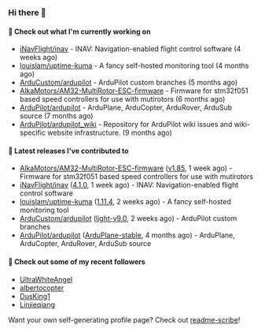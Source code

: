 ### Hi there 👋

#### 👷 Check out what I'm currently working on

- [iNavFlight/inav](https://github.com/iNavFlight/inav) - INAV: Navigation-enabled flight control software (4 weeks ago)
- [louislam/uptime-kuma](https://github.com/louislam/uptime-kuma) - A fancy self-hosted monitoring tool (4 months ago)
- [ArduCustom/ardupilot](https://github.com/ArduCustom/ardupilot) - ArduPilot custom branches (5 months ago)
- [AlkaMotors/AM32-MultiRotor-ESC-firmware](https://github.com/AlkaMotors/AM32-MultiRotor-ESC-firmware) - Firmware for stm32f051 based speed controllers for use with mutirotors (6 months ago)
- [ArduPilot/ardupilot](https://github.com/ArduPilot/ardupilot) - ArduPlane, ArduCopter, ArduRover, ArduSub source (7 months ago)
- [ArduPilot/ardupilot_wiki](https://github.com/ArduPilot/ardupilot_wiki) - Repository for ArduPilot wiki issues and wiki-specific website infrastructure. (9 months ago)

#### 🔭 Latest releases I've contributed to

- [AlkaMotors/AM32-MultiRotor-ESC-firmware](https://github.com/AlkaMotors/AM32-MultiRotor-ESC-firmware) ([v1.85](https://github.com/AlkaMotors/AM32-MultiRotor-ESC-firmware/releases/tag/v1.85), 1 week ago) - Firmware for stm32f051 based speed controllers for use with mutirotors
- [iNavFlight/inav](https://github.com/iNavFlight/inav) ([4.1.0](https://github.com/iNavFlight/inav/releases/tag/4.1.0), 1 week ago) - INAV: Navigation-enabled flight control software
- [louislam/uptime-kuma](https://github.com/louislam/uptime-kuma) ([1.11.4](https://github.com/louislam/uptime-kuma/releases/tag/1.11.4), 2 weeks ago) - A fancy self-hosted monitoring tool
- [ArduCustom/ardupilot](https://github.com/ArduCustom/ardupilot) ([light-v9.0](https://github.com/ArduCustom/ardupilot/releases/tag/light-v9.0), 2 weeks ago) - ArduPilot custom branches
- [ArduPilot/ardupilot](https://github.com/ArduPilot/ardupilot) ([ArduPlane-stable](https://github.com/ArduPilot/ardupilot/releases/tag/ArduPlane-stable), 4 months ago) - ArduPlane, ArduCopter, ArduRover, ArduSub source

#### 👯 Check out some of my recent followers

- [UltraWhiteAngel](https://github.com/UltraWhiteAngel)
- [albertocopter](https://github.com/albertocopter)
- [DusKing1](https://github.com/DusKing1)
- [Linjieqiang](https://github.com/Linjieqiang)

Want your own self-generating profile page? Check out [readme-scribe](https://github.com/muesli/readme-scribe)!
